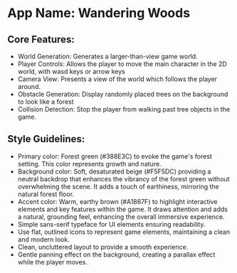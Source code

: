 # **App Name**: Wandering Woods

## Core Features:

- World Generation: Generates a larger-than-view game world.
- Player Controls: Allows the player to move the main character in the 2D world, with wasd keys or arrow keys
- Camera View: Presents a view of the world which follows the player around.
- Obstacle Generation: Display randomly placed trees on the background to look like a forest
- Collision Detection: Stop the player from walking past tree objects in the game.

## Style Guidelines:

- Primary color: Forest green (#388E3C) to evoke the game's forest setting. This color represents growth and nature.
- Background color: Soft, desaturated beige (#F5F5DC) providing a neutral backdrop that enhances the vibrancy of the forest green without overwhelming the scene. It adds a touch of earthiness, mirroring the natural forest floor.
- Accent color: Warm, earthy brown (#A1887F) to highlight interactive elements and key features within the game. It draws attention and adds a natural, grounding feel, enhancing the overall immersive experience.
- Simple sans-serif typeface for UI elements ensuring readability.
- Use flat, outlined icons to represent game elements, maintaining a clean and modern look.
- Clean, uncluttered layout to provide a smooth experience.
- Gentle panning effect on the background, creating a parallax effect while the player moves.